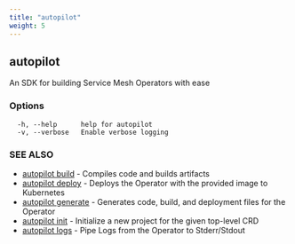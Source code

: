 ```yaml
---
title: "autopilot"
weight: 5
---
```

## autopilot

An SDK for building Service Mesh Operators with ease

### Options

```
  -h, --help      help for autopilot
  -v, --verbose   Enable verbose logging
```

### SEE ALSO

* [autopilot build](../autopilot_build)	 - Compiles code and builds artifacts
* [autopilot deploy](../autopilot_deploy)	 - Deploys the Operator with the provided image to Kubernetes
* [autopilot generate](../autopilot_generate)	 - Generates code, build, and deployment files for the Operator
* [autopilot init](../autopilot_init)	 - Initialize a new project for the given top-level CRD
* [autopilot logs](../autopilot_logs)	 - Pipe Logs from the Operator to Stderr/Stdout

